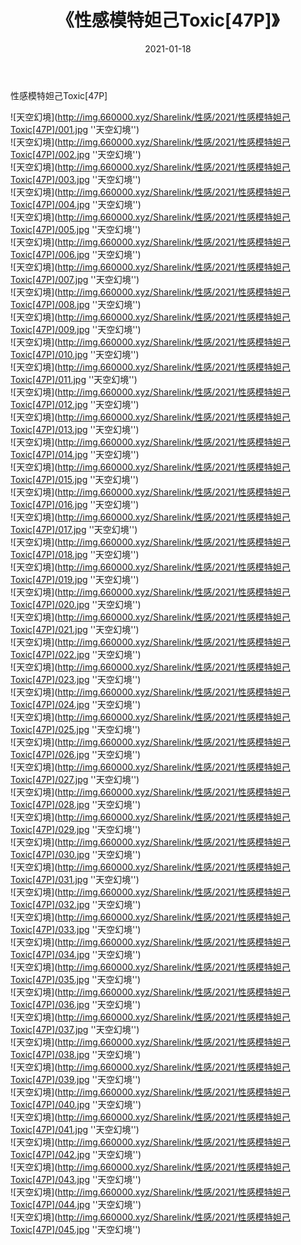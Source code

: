 ﻿---
layout: post
title:  《性感模特妲己Toxic[47P]》
date:   2021-01-18
img: http://img.660000.xyz/Sharelink/性感/2021/性感模特妲己Toxic[47P]/000.jpg
categories: [美女, 性感, 泳衣]
---

性感模特妲己Toxic[47P]



![天空幻境](http://img.660000.xyz/Sharelink/性感/2021/性感模特妲己Toxic[47P]/001.jpg ''天空幻境'') <br>
![天空幻境](http://img.660000.xyz/Sharelink/性感/2021/性感模特妲己Toxic[47P]/002.jpg ''天空幻境'') <br>
![天空幻境](http://img.660000.xyz/Sharelink/性感/2021/性感模特妲己Toxic[47P]/003.jpg ''天空幻境'') <br>
![天空幻境](http://img.660000.xyz/Sharelink/性感/2021/性感模特妲己Toxic[47P]/004.jpg ''天空幻境'') <br>
![天空幻境](http://img.660000.xyz/Sharelink/性感/2021/性感模特妲己Toxic[47P]/005.jpg ''天空幻境'') <br>
![天空幻境](http://img.660000.xyz/Sharelink/性感/2021/性感模特妲己Toxic[47P]/006.jpg ''天空幻境'') <br>
![天空幻境](http://img.660000.xyz/Sharelink/性感/2021/性感模特妲己Toxic[47P]/007.jpg ''天空幻境'') <br>
![天空幻境](http://img.660000.xyz/Sharelink/性感/2021/性感模特妲己Toxic[47P]/008.jpg ''天空幻境'') <br>
![天空幻境](http://img.660000.xyz/Sharelink/性感/2021/性感模特妲己Toxic[47P]/009.jpg ''天空幻境'') <br>
![天空幻境](http://img.660000.xyz/Sharelink/性感/2021/性感模特妲己Toxic[47P]/010.jpg ''天空幻境'') <br>
![天空幻境](http://img.660000.xyz/Sharelink/性感/2021/性感模特妲己Toxic[47P]/011.jpg ''天空幻境'') <br>
![天空幻境](http://img.660000.xyz/Sharelink/性感/2021/性感模特妲己Toxic[47P]/012.jpg ''天空幻境'') <br>
![天空幻境](http://img.660000.xyz/Sharelink/性感/2021/性感模特妲己Toxic[47P]/013.jpg ''天空幻境'') <br>
![天空幻境](http://img.660000.xyz/Sharelink/性感/2021/性感模特妲己Toxic[47P]/014.jpg ''天空幻境'') <br>
![天空幻境](http://img.660000.xyz/Sharelink/性感/2021/性感模特妲己Toxic[47P]/015.jpg ''天空幻境'') <br>
![天空幻境](http://img.660000.xyz/Sharelink/性感/2021/性感模特妲己Toxic[47P]/016.jpg ''天空幻境'') <br>
![天空幻境](http://img.660000.xyz/Sharelink/性感/2021/性感模特妲己Toxic[47P]/017.jpg ''天空幻境'') <br>
![天空幻境](http://img.660000.xyz/Sharelink/性感/2021/性感模特妲己Toxic[47P]/018.jpg ''天空幻境'') <br>
![天空幻境](http://img.660000.xyz/Sharelink/性感/2021/性感模特妲己Toxic[47P]/019.jpg ''天空幻境'') <br>
![天空幻境](http://img.660000.xyz/Sharelink/性感/2021/性感模特妲己Toxic[47P]/020.jpg ''天空幻境'') <br>
![天空幻境](http://img.660000.xyz/Sharelink/性感/2021/性感模特妲己Toxic[47P]/021.jpg ''天空幻境'') <br>
![天空幻境](http://img.660000.xyz/Sharelink/性感/2021/性感模特妲己Toxic[47P]/022.jpg ''天空幻境'') <br>
![天空幻境](http://img.660000.xyz/Sharelink/性感/2021/性感模特妲己Toxic[47P]/023.jpg ''天空幻境'') <br>
![天空幻境](http://img.660000.xyz/Sharelink/性感/2021/性感模特妲己Toxic[47P]/024.jpg ''天空幻境'') <br>
![天空幻境](http://img.660000.xyz/Sharelink/性感/2021/性感模特妲己Toxic[47P]/025.jpg ''天空幻境'') <br>
![天空幻境](http://img.660000.xyz/Sharelink/性感/2021/性感模特妲己Toxic[47P]/026.jpg ''天空幻境'') <br>
![天空幻境](http://img.660000.xyz/Sharelink/性感/2021/性感模特妲己Toxic[47P]/027.jpg ''天空幻境'') <br>
![天空幻境](http://img.660000.xyz/Sharelink/性感/2021/性感模特妲己Toxic[47P]/028.jpg ''天空幻境'') <br>
![天空幻境](http://img.660000.xyz/Sharelink/性感/2021/性感模特妲己Toxic[47P]/029.jpg ''天空幻境'') <br>
![天空幻境](http://img.660000.xyz/Sharelink/性感/2021/性感模特妲己Toxic[47P]/030.jpg ''天空幻境'') <br>
![天空幻境](http://img.660000.xyz/Sharelink/性感/2021/性感模特妲己Toxic[47P]/031.jpg ''天空幻境'') <br>
![天空幻境](http://img.660000.xyz/Sharelink/性感/2021/性感模特妲己Toxic[47P]/032.jpg ''天空幻境'') <br>
![天空幻境](http://img.660000.xyz/Sharelink/性感/2021/性感模特妲己Toxic[47P]/033.jpg ''天空幻境'') <br>
![天空幻境](http://img.660000.xyz/Sharelink/性感/2021/性感模特妲己Toxic[47P]/034.jpg ''天空幻境'') <br>
![天空幻境](http://img.660000.xyz/Sharelink/性感/2021/性感模特妲己Toxic[47P]/035.jpg ''天空幻境'') <br>
![天空幻境](http://img.660000.xyz/Sharelink/性感/2021/性感模特妲己Toxic[47P]/036.jpg ''天空幻境'') <br>
![天空幻境](http://img.660000.xyz/Sharelink/性感/2021/性感模特妲己Toxic[47P]/037.jpg ''天空幻境'') <br>
![天空幻境](http://img.660000.xyz/Sharelink/性感/2021/性感模特妲己Toxic[47P]/038.jpg ''天空幻境'') <br>
![天空幻境](http://img.660000.xyz/Sharelink/性感/2021/性感模特妲己Toxic[47P]/039.jpg ''天空幻境'') <br>
![天空幻境](http://img.660000.xyz/Sharelink/性感/2021/性感模特妲己Toxic[47P]/040.jpg ''天空幻境'') <br>
![天空幻境](http://img.660000.xyz/Sharelink/性感/2021/性感模特妲己Toxic[47P]/041.jpg ''天空幻境'') <br>
![天空幻境](http://img.660000.xyz/Sharelink/性感/2021/性感模特妲己Toxic[47P]/042.jpg ''天空幻境'') <br>
![天空幻境](http://img.660000.xyz/Sharelink/性感/2021/性感模特妲己Toxic[47P]/043.jpg ''天空幻境'') <br>
![天空幻境](http://img.660000.xyz/Sharelink/性感/2021/性感模特妲己Toxic[47P]/044.jpg ''天空幻境'') <br>
![天空幻境](http://img.660000.xyz/Sharelink/性感/2021/性感模特妲己Toxic[47P]/045.jpg ''天空幻境'') <br>